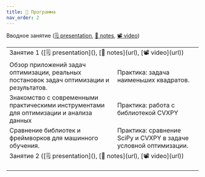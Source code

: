 ```yaml
---
title: 🚀 Программа
nav_order: 2
---
```


Вводное занятие ([🗒️ presentation](), [📝 notes](url), [📽 video](url))

<table>
    <tr>
        <td colspan="2">Занятие 1 ([🗒️ presentation](), [📝 notes](url), [📽 video](url))</td>
    </tr>
    <tr>
        <td>Обзор приложений задач оптимизации, реальных постановок задач оптимизации и результатов.</td>
        <td>Практика: задача наименьших квадратов. </td>
    </tr>
    <tr>
        <td>Знакомство с современными практическими инструментами для оптимизации и анализа данных</td>
        <td>Практика: работа с библиотекой CVXPY </td>
    </tr>
    <tr>
        <td>Сравнение библиотек и фреймворков для машинного обучения.</td>
        <td>Практика: сравнение SciPy и CVXPY в задаче условной оптимизации.</td>
    </tr>
    <tr>
        <td colspan="2">Занятие 2 ([🗒️ presentation](), [📝 notes](url), [📽 video](url))</td>
    </tr>
    <tr>
        <td></td>
        <td></td>
    </tr>
    <tr>
        <td></td>
        <td></td>
    </tr>
    <tr>
        <td></td>
        <td></td>
    </tr>
</table>
